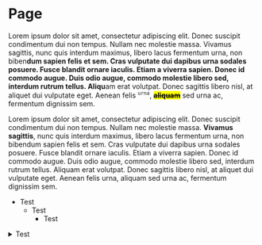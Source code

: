 # Page

Lorem ipsum dolor sit amet, consectetur adipiscing elit. Donec suscipit condimentum dui non tempus. Nullam nec molestie massa. Vivamus sagittis, nunc quis interdum maximus, libero lacus fermentum urna, non biben**dum sapien felis et sem. Cras vulputate dui dapibus urna sodales posuere. Fusce blandit ornare iaculis. Etiam a viverra sapien. Donec id commodo augue. Duis odio augue, commodo molestie libero sed, interdum rutrum tellus. Aliqu**am erat volutpat. Donec sagittis libero nisl, at aliquet dui vulputate eget. Aenean felis <sup>`urna`</sup>, ~~<mark style="color:$primary;background-color:$danger;">**aliquam**</mark>~~ sed urna ac, fermentum dignissim sem.

Lorem ipsum dolor sit amet, consectetur adipiscing elit. Donec suscipit condimentum dui non tempus. Nullam nec molestie massa. **Vivamus sagittis**, nunc quis interdum maximus, libero lacus fermentum urna, non bibendum sapien felis et sem. Cras vulputate dui dapibus urna sodales posuere. Fusce blandit ornare iaculis. Etiam a viverra sapien. Donec id commodo augue. Duis odio augue, commodo molestie libero sed, interdum rutrum tellus. Aliquam erat volutpat. Donec sagittis libero nisl, at aliquet dui vulputate eget. Aenean felis urna, aliquam sed urna ac, fermentum dignissim sem.

* Test
  * Test
    * Test

<details>

<summary>Test</summary>

Trees are vital components of the natural environment, functioning as the earth's lungs by absorbing carbon dioxide and releasing oxygen. They provide habitats for countless species, contribute to biodiversity, and stabilize soil with their roots to prevent erosion. With their lush canopies, trees offer shade and reduce the urban heat effect, enhancing the microclimate and improving air quality. Additionally, they serve as a renewable resource, offering materials for construction, fuel, and paper. Embracing and preserving trees not only fosters ecological balance but also enriches human life with aesthetic and recreational benefits.

Blocks are fundamental elements in programming and design, often used to organize code or content into manageable, reusable units. In programming, a block of code groups together statements that can be executed as a unit, enclosed in braces or other delimiters, enhancing readability and maintainability. In design and web development, blocks can refer to sections of content or layout elements, structured to maintain consistency and modularity. These versatile units are central to building cohesive interfaces and structured codebases, enabling developers and designers to create complex systems with greater efficiency and clarity.

</details>

```
```

